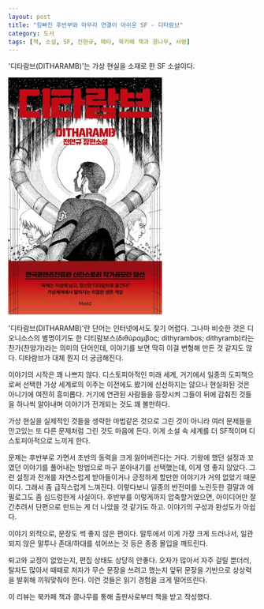```yaml
---
layout: post
title: "힘빠진 후반부와 마무리 연결이 아쉬운 SF - 디타람브"
category: 도서
tags: [책, 소설, SF, 전현규, 메타, 북카페 책과 콩나무, 서평]
---
```


'디타람브(DITHARAMB)'는
가상 현실을 소재로 한 SF 소설이다.

![표지](/images/book/ditharamb-book-h480.jpg)

'디타람브(DITHARAMB)'란 단어는 인터넷에서도 찾기 어렵다.
그나마 비슷한 것은 디오니소스의 별명이기도 한 디티람보스(διθύραμβος; dithyrambos; dithyramb)라는
찬가(찬양가)라는 의미의 단어인데,
이야기를 보면 딱히 이걸 변형해 만든 것 같지도 않다.
디타람브가 대체 뭔지 더 궁금해진다.

이야기의 시작은 꽤 나쁘지 않다.
디스토피아적인 미래 세계,
거기에서 일종의 도피책으로써 선택한 가상 세계로의 이주는
이전에도 봤기에 신선하지는 않으나
현실화된 것은 아니기에 여전히 흥미롭다.
거기에 연관된 사람들을 등장시켜 그들이 뒤에 감춰진 것들을 하나씩 알아내며 이야기가 전개되는 것도 꽤 볼만하다.

가상 현실을 실제적인 것들을 생략한 마법같은 것으로 그린 것이 아니라
여러 문제들을 안고있는 또 다른 문제처럼 그린 것도 마음에 든다.
이게 소설 속 세계를 더 SF적이며 디스토피아적으로 느끼게 한다.

문제는 후반부로 가면서 초반의 동력을 크게 잃어버린다는 거다.
기왕에 했던 설정과 꼬였던 이야기를 풀어내는 방법으로
마구 쏟아내기를 선택했는데, 이게 영 좋지 않았다.
그런 설정과 전개를 자연스럽게 받아들이거나 긍정하게 할만한 이야기가 거의 없었기 때문이다.
그래서 좀 급작스럽게 느껴진다.
이렇다보니 일종의 반전미를 노린듯한 결말과 에필로그도 좀 심드렁한게 사실이다.
후반부를 이렇게까지 압축할거였으면, 아이디어만 잘 간추려서 단편으로 만드는 게 더 나았을 것 같기도 하고.
이야기의 구성과 완성도가 아쉽다.

이야기 외적으로, 문장도 썩 좋지 않은 편이다.
말투에서 이게 가장 크게 드러나서,
일관되지 않은 말투나 존대/하대를 섞어쓰는 것 등은
종종 몰입을 깨트린다.

퇴고와 교정이 없었는지,
편집 상태도 상당히 안좋다.
오자가 많아서 자주 걸릴 뿐더러,
탈자도 많아서 때때로 저자가 무슨 문장을 쓰려고 했는지 앞뒤 문장을 기반으로 상상력을 발휘해 끼워맞춰야 한다.
이런 것들은 읽기 경험을 크게 떨어뜨린다.



<div class="im im-info">
이 리뷰는 북카페 책과 콩나무를 통해 출판사로부터 책을 받고 작성했다.
</div>
